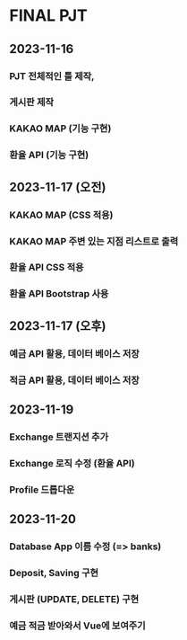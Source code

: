 # FINAL PJT

## 2023-11-16
### PJT 전체적인 틀 제작, 
### 게시판 제작
### KAKAO MAP (기능 구현)
### 환율 API (기능 구현)

## 2023-11-17 (오전)
### KAKAO MAP (CSS 적용)
### KAKAO MAP 주변 있는 지점 리스트로 출력
### 환율 API CSS 적용
### 환율 API Bootstrap 사용

## 2023-11-17 (오후)
### 예금 API 활용, 데이터 베이스 저장
### 적금 API 활용, 데이터 베이스 저장

## 2023-11-19
### Exchange 트랜지션 추가
### Exchange 로직 수정 (환율 API)
### Profile 드롭다운

## 2023-11-20
### Database App 이름 수정 (=> banks)
### Deposit, Saving 구현
### 게시판 (UPDATE, DELETE) 구현
### 예금 적금 받아와서 Vue에 보여주기